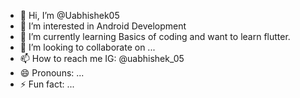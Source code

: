 - 👋 Hi, I’m @Uabhishek05
- 👀 I’m interested in Android Development
- 🌱 I’m currently learning Basics of coding and want to learn flutter.
- 💞️ I’m looking to collaborate on ...
- 📫 How to reach me IG: @uabhishek_05
- 😄 Pronouns: ...
- ⚡ Fun fact: ...

<!---
Uabhishek05/Uabhishek05 is a ✨ special ✨ repository because its `README.md` (this file) appears on your GitHub profile.
You can click the Preview link to take a look at your changes.
--->
